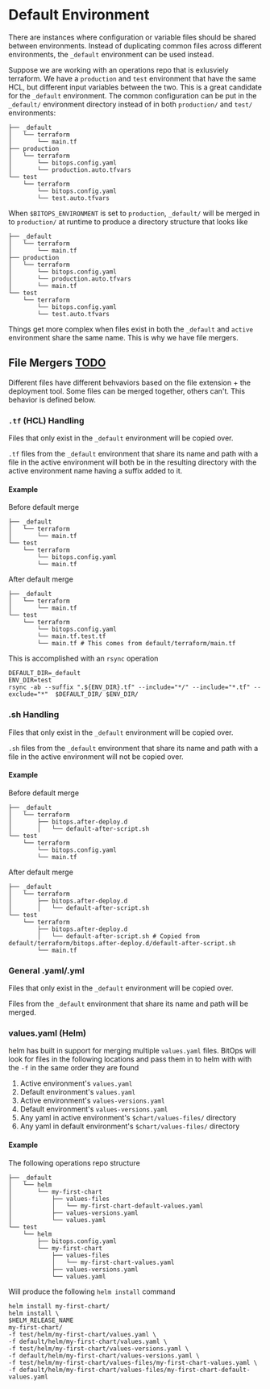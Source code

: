 # Default Environment

There are instances where configuration or variable files should be shared between environments. Instead of duplicating common files across different environments, the `_default` environment can be used instead.

Suppose we are working with an operations repo that is exlusviely terraform. We have a `production` and `test` environment that have the same HCL, but different input variables between the two. This is a great candidate for the `_default` environment. The common configuration can be put in the `_default/` environment directory instead of in both `production/` and `test/` environments:

```
├── _default
│   └── terraform
│       └── main.tf
├── production
│   └── terraform
│       └── bitops.config.yaml
│       └── production.auto.tfvars
└── test
    └── terraform
        └── bitops.config.yaml
        └── test.auto.tfvars
```
When `$BITOPS_ENVIRONMENT` is set to `production`, `_default/` will be merged in to `production/` at runtime to produce a directory structure that looks like
```
├── _default
│   └── terraform
│       └── main.tf
├── production
│   └── terraform
│       └── bitops.config.yaml
│       └── production.auto.tfvars
│       └── main.tf
└── test
    └── terraform
        └── bitops.config.yaml
        └── test.auto.tfvars
```

Things get more complex when files exist in both the `_default` and `active` environment share the same name. This is why we have file mergers.


## File Mergers [TODO](https://github.com/bitovi/bitops/issues/3)
Different files have different behvaviors based on the file extension + the deployment tool. Some files can be merged together, others can't. This behavior is defined below.

### `.tf` (HCL) Handling
Files that only exist in the `_default` environment will be copied over.

`.tf` files from the `_default` environment that share its name and path with a file in the active environment will both be in the resulting directory with the active environment name having a suffix added to it.

#### Example
Before default merge
```
├── _default
│   └── terraform
│       └── main.tf
└── test
    └── terraform
        └── bitops.config.yaml
        └── main.tf
```
After default merge
```
├── _default
│   └── terraform
│       └── main.tf
└── test
    └── terraform
        └── bitops.config.yaml
        └── main.tf.test.tf
        └── main.tf # This comes from default/terraform/main.tf
```
This is accomplished with an `rsync` operation
```
DEFAULT_DIR=_default
ENV_DIR=test
rsync -ab --suffix ".${ENV_DIR}.tf" --include="*/" --include="*.tf" --exclude="*"  $DEFAULT_DIR/ $ENV_DIR/
```

### .sh Handling
Files that only exist in the `_default` environment will be copied over.

`.sh` files from the `_default` environment that share its name and path with a file in the active environment will not be copied over.

#### Example
Before default merge
```
├── _default
│   └── terraform
│       ├── bitops.after-deploy.d
│       │   └── default-after-script.sh
└── test
    └── terraform
        └── bitops.config.yaml
        └── main.tf
```
After default merge
```
├── _default
│   └── terraform
│       ├── bitops.after-deploy.d
│       │   └── default-after-script.sh
└── test
    └── terraform
        ├── bitops.after-deploy.d
        │   └── default-after-script.sh # Copied from default/terraform/bitops.after-deploy.d/default-after-script.sh
        └── main.tf
```

### General .yaml/.yml
Files that only exist in the `_default` environment will be copied over.

Files from the `_default` environment that share its name and path will be merged.

### values.yaml (Helm)
helm has built in support for merging multiple `values.yaml` files. BitOps will look for files in the following locations and pass them in to helm with with the `-f` in the same order they are found

1. Active environment's `values.yaml`
2. Default environment's `values.yaml`
3. Active environment's `values-versions.yaml`
4. Default environment's `values-versions.yaml`
5. Any yaml in active environment's `$chart/values-files/` directory
6. Any yaml in default environment's `$chart/values-files/` directory

#### Example
The following operations repo structure
```
├── _default
│   └── helm
│       └── my-first-chart
│           ├── values-files
│           │   └── my-first-chart-default-values.yaml
│           ├── values-versions.yaml
│           └── values.yaml
└── test
    └── helm
        ├── bitops.config.yaml
        └── my-first-chart
            ├── values-files
            │   └── my-first-chart-values.yaml
            ├── values-versions.yaml
            └── values.yaml
```
Will produce the following `helm install` command
```
helm install my-first-chart/
helm install \
$HELM_RELEASE_NAME 
my-first-chart/
-f test/helm/my-first-chart/values.yaml \
-f default/helm/my-first-chart/values.yaml \
-f test/helm/my-first-chart/values-versions.yaml \
-f default/helm/my-first-chart/values-versions.yaml \
-f test/helm/my-first-chart/values-files/my-first-chart-values.yaml \
-f default/helm/my-first-chart/values-files/my-first-chart-default-values.yaml
```
